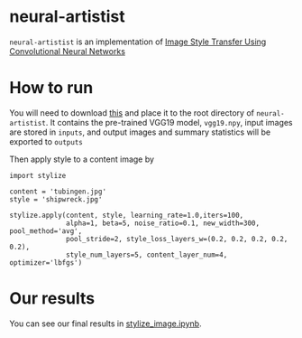 # neural-artistist

`neural-artistist` is an implementation of [Image Style Transfer Using Convolutional Neural Networks](https://www.cv-foundation.org/openaccess/content_cvpr_2016/papers/Gatys_Image_Style_Transfer_CVPR_2016_paper.pdf)

# How to run

You will need to download  [this](https://github.com/machrisaa/tensorflow-vgg) and place it to the root directory of `neural-artistist`. It contains the pre-trained VGG19 model, `vgg19.npy`, input images are stored in `inputs`, and output images and summary statistics will be exported to `outputs`

Then apply style to a content image by

    import stylize

    content = 'tubingen.jpg'
    style = 'shipwreck.jpg'

    stylize.apply(content, style, learning_rate=1.0,iters=100,
                  alpha=1, beta=5, noise_ratio=0.1, new_width=300, pool_method='avg',
                  pool_stride=2, style_loss_layers_w=(0.2, 0.2, 0.2, 0.2, 0.2),
                  style_num_layers=5, content_layer_num=4, optimizer='lbfgs')

# Our results

You can see our final results in [stylize_image.ipynb](stylize_image.ipynb).
